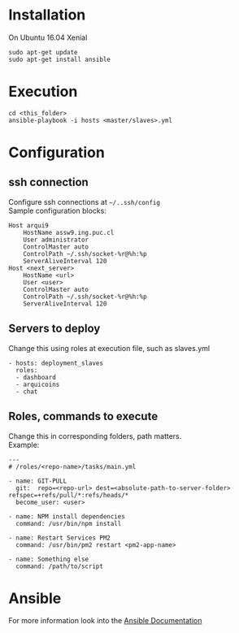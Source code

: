 # Installation
On Ubuntu 16.04 Xenial
```
sudo apt-get update
sudo apt-get install ansible
```
# Execution
```
cd <this_folder>
ansible-playbook -i hosts <master/slaves>.yml
```

# Configuration
## ssh connection
Configure ssh connections at `~/..ssh/config` <br/>
Sample configuration blocks:
```
Host arqui9
    HostName assw9.ing.puc.cl
    User administrator
    ControlMaster auto
    ControlPath ~/.ssh/socket-%r@%h:%p
    ServerAliveInterval 120
Host <next_server>
    HostName <url>
    User <user>
    ControlMaster auto
    ControlPath ~/.ssh/socket-%r@%h:%p
    ServerAliveInterval 120
```
## Servers to deploy
Change this using roles at execution file, such as slaves.yml
```
- hosts: deployment_slaves
  roles:
  - dashboard
  - arquicoins
  - chat
```
## Roles, commands to execute
Change this in corresponding folders, path matters. <br/>
Example:
```
---
# /roles/<repo-name>/tasks/main.yml

- name: GIT-PULL
  git:  repo=<repo-url> dest=<absolute-path-to-server-folder> refspec=+refs/pull/*:refs/heads/*
  become_user: <user>

- name: NPM install dependencies
  command: /usr/bin/npm install

- name: Restart Services PM2
  command: /usr/bin/pm2 restart <pm2-app-name>
  
- name: Something else
  command: /path/to/script
```

# Ansible
For more information look into the [Ansible Documentation](http://docs.ansible.com/)

